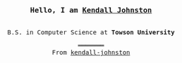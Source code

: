 <h3 align="center"><samp>Hello, I am <b><a rel="nofollow noopener noreferrer" target="_blank" href="">Kendall Johnston</a></b></samp></h3>
<p align="center"><br>
  <samp>
    B.S. in Computer Science at <b>Towson University</b>
    <br>
  </samp>
</p>
<samp>
  <p align="center">
    ═══════<br>
    From <a href="https://github.com/kendall-johnston">kendall-johnston</a>
  </p>
</samp>
